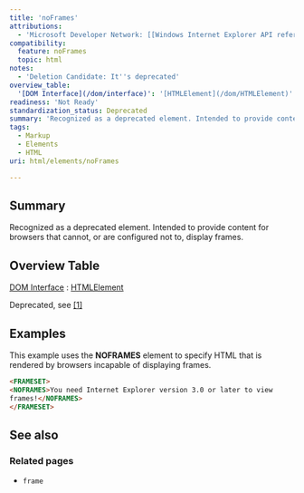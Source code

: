 ```yaml
---
title: 'noFrames'
attributions:
  - 'Microsoft Developer Network: [[Windows Internet Explorer API reference](http://msdn.microsoft.com/en-us/library/ie/hh828809%28v=vs.85%29.aspx) Article]'
compatibility:
  feature: noFrames
  topic: html
notes:
  - 'Deletion Candidate: It''s deprecated'
overview_table:
  '[DOM Interface](/dom/interface)': '[HTMLElement](/dom/HTMLElement)'
readiness: 'Not Ready'
standardization_status: Deprecated
summary: 'Recognized as a deprecated element. Intended to provide content for browsers that cannot, or are configured not to, display frames.'
tags:
  - Markup
  - Elements
  - HTML
uri: html/elements/noFrames

---
```

## Summary

Recognized as a deprecated element. Intended to provide content for browsers that cannot, or are configured not to, display frames.

## Overview Table

[DOM Interface](/dom/interface)
:   [HTMLElement](/dom/HTMLElement)

Deprecated, see [[1]](http://www.w3.org/TR/html5/obsolete.html#non-conforming-features)

## Examples

This example uses the **NOFRAMES** element to specify HTML that is rendered by browsers incapable of displaying frames.

``` html
<FRAMESET>
<NOFRAMES>You need Internet Explorer version 3.0 or later to view
frames!</NOFRAMES>
</FRAMESET>
```

## See also

### Related pages

-   `frame`
